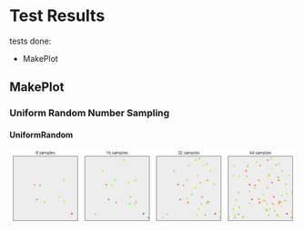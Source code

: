 # Test Results
 tests done:
* MakePlot
## MakePlot
### Uniform Random Number Sampling
#### UniformRandom
![UniformRandom](../../../_2d/samples/uniform_random/MakePlot_UniformRandom.png)  
